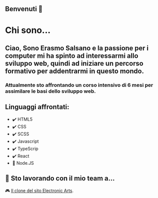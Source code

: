 ## Benvenuti 🙂

# Chi sono...
## Ciao, Sono Erasmo Salsano e la passione per i computer mi ha spinto ad interessarmi allo sviluppo web, quindi ad iniziare un percorso formativo per addentrarmi in questo mondo.

### Attualmente sto affrontando un corso intensivo di 6 mesi per assimilare le basi dello sviluppo web.

## Linguaggi affrontati:
- 	:heavy_check_mark:  HTML5
- 	:heavy_check_mark:  CSS
- 	:heavy_check_mark:  SCSS
- 	:heavy_check_mark:  Javascript
- 	:heavy_check_mark:  TypeScrip
- 	:heavy_check_mark:  React
- 	🚧  Node.JS

##  🤝 Sto lavorando con il mio team a... 
🎮 [Il clone del sito Electronic Arts](https://github.com/ErasmoSalsano/ea-clone.git).
